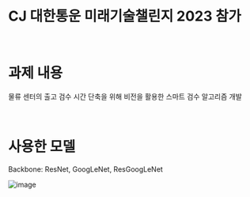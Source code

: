 # CJ 대한통운 미래기술챌린지 2023 참가
<br/> 

# 과제 내용
물류 센터의 출고 검수 시간 단축을 위해 비전을 활용한 스마트 검수 알고리즘 개발

<br/> 

# 사용한 모델
Backbone: ResNet, GoogLeNet, ResGoogLeNet

![image](https://github.com/ji-eun-lab/CJ-Challenge/assets/73579127/1fcdf1e5-fd3a-432d-85ad-31277c7646ee)


